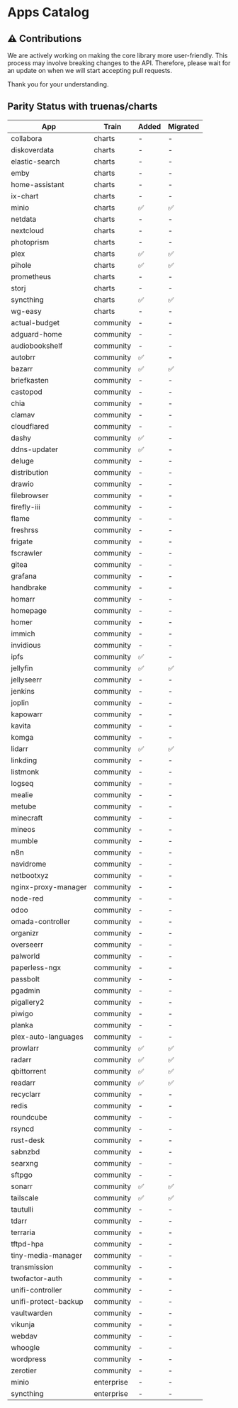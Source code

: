 # Apps Catalog


## ⚠️ **Contributions**

We are actively working on making the core library more user-friendly.
This process may involve breaking changes to the API.
Therefore, please wait for an update on when we will start accepting pull requests.

Thank you for your understanding.

## Parity Status with truenas/charts

| App                  | Train      | Added | Migrated |
| -------------------- | ---------- | ----- | -------- |
| collabora            | charts     | -     | -        |
| diskoverdata         | charts     | -     | -        |
| elastic-search       | charts     | -     | -        |
| emby                 | charts     | -     | -        |
| home-assistant       | charts     | -     | -        |
| ix-chart             | charts     | -     | -        |
| minio                | charts     | ✅    | ✅       |
| netdata              | charts     | -     | -        |
| nextcloud            | charts     | -     | -        |
| photoprism           | charts     | -     | -        |
| plex                 | charts     | ✅    | ✅       |
| pihole               | charts     | ✅    | ✅       |
| prometheus           | charts     | -     | -        |
| storj                | charts     | -     | -        |
| syncthing            | charts     | ✅    | ✅       |
| wg-easy              | charts     | -     | -        |
| actual-budget        | community  | -     | -        |
| adguard-home         | community  | -     | -        |
| audiobookshelf       | community  | -     | -        |
| autobrr              | community  | ✅    | -        |
| bazarr               | community  | ✅    | ✅       |
| briefkasten          | community  | -     | -        |
| castopod             | community  | -     | -        |
| chia                 | community  | -     | -        |
| clamav               | community  | -     | -        |
| cloudflared          | community  | -     | -        |
| dashy                | community  | ✅    | -        |
| ddns-updater         | community  | ✅    | -        |
| deluge               | community  | -     | -        |
| distribution         | community  | -     | -        |
| drawio               | community  | -     | -        |
| filebrowser          | community  | -     | -        |
| firefly-iii          | community  | -     | -        |
| flame                | community  | -     | -        |
| freshrss             | community  | -     | -        |
| frigate              | community  | -     | -        |
| fscrawler            | community  | -     | -        |
| gitea                | community  | -     | -        |
| grafana              | community  | -     | -        |
| handbrake            | community  | -     | -        |
| homarr               | community  | -     | -        |
| homepage             | community  | -     | -        |
| homer                | community  | -     | -        |
| immich               | community  | -     | -        |
| invidious            | community  | -     | -        |
| ipfs                 | community  | ✅    | -        |
| jellyfin             | community  | ✅    | ✅       |
| jellyseerr           | community  | -     | -        |
| jenkins              | community  | -     | -        |
| joplin               | community  | -     | -        |
| kapowarr             | community  | -     | -        |
| kavita               | community  | -     | -        |
| komga                | community  | -     | -        |
| lidarr               | community  | ✅    | ✅       |
| linkding             | community  | -     | -        |
| listmonk             | community  | -     | -        |
| logseq               | community  | -     | -        |
| mealie               | community  | -     | -        |
| metube               | community  | -     | -        |
| minecraft            | community  | -     | -        |
| mineos               | community  | -     | -        |
| mumble               | community  | -     | -        |
| n8n                  | community  | -     | -        |
| navidrome            | community  | -     | -        |
| netbootxyz           | community  | -     | -        |
| nginx-proxy-manager  | community  | -     | -        |
| node-red             | community  | -     | -        |
| odoo                 | community  | -     | -        |
| omada-controller     | community  | -     | -        |
| organizr             | community  | -     | -        |
| overseerr            | community  | -     | -        |
| palworld             | community  | -     | -        |
| paperless-ngx        | community  | -     | -        |
| passbolt             | community  | -     | -        |
| pgadmin              | community  | -     | -        |
| pigallery2           | community  | -     | -        |
| piwigo               | community  | -     | -        |
| planka               | community  | -     | -        |
| plex-auto-languages  | community  | -     | -        |
| prowlarr             | community  | ✅    | ✅       |
| radarr               | community  | ✅    | ✅       |
| qbittorrent          | community  | ✅    | ✅       |
| readarr              | community  | ✅    | ✅       |
| recyclarr            | community  | -     | -        |
| redis                | community  | -     | -        |
| roundcube            | community  | -     | -        |
| rsyncd               | community  | -     | -        |
| rust-desk            | community  | -     | -        |
| sabnzbd              | community  | -     | -        |
| searxng              | community  | -     | -        |
| sftpgo               | community  | -     | -        |
| sonarr               | community  | ✅    | ✅       |
| tailscale            | community  | ✅    | ✅       |
| tautulli             | community  | -     | -        |
| tdarr                | community  | -     | -        |
| terraria             | community  | -     | -        |
| tftpd-hpa            | community  | -     | -        |
| tiny-media-manager   | community  | -     | -        |
| transmission         | community  | -     | -        |
| twofactor-auth       | community  | -     | -        |
| unifi-controller     | community  | -     | -        |
| unifi-protect-backup | community  | -     | -        |
| vaultwarden          | community  | -     | -        |
| vikunja              | community  | -     | -        |
| webdav               | community  | -     | -        |
| whoogle              | community  | -     | -        |
| wordpress            | community  | -     | -        |
| zerotier             | community  | -     | -        |
| minio                | enterprise | -     | -        |
| syncthing            | enterprise | -     | -        |
